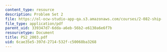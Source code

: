 ```yaml
---
content_type: resource
description: Problem Set 2
file: https://ol-ocw-studio-app-qa.s3.amazonaws.com/courses/2-082-ship-structural-analysis-design-13-122-spring-2003/6cae35e5397d2714532fc50068ba3268_PS2_2003.pdf
file_type: application/pdf
parent_uid: 339347d7-6dda-a6eb-56b2-e6130a6e6f7b
resourcetype: Document
title: PS2_2003.pdf
uid: 6cae35e5-397d-2714-532f-c50068ba3268
---
```

